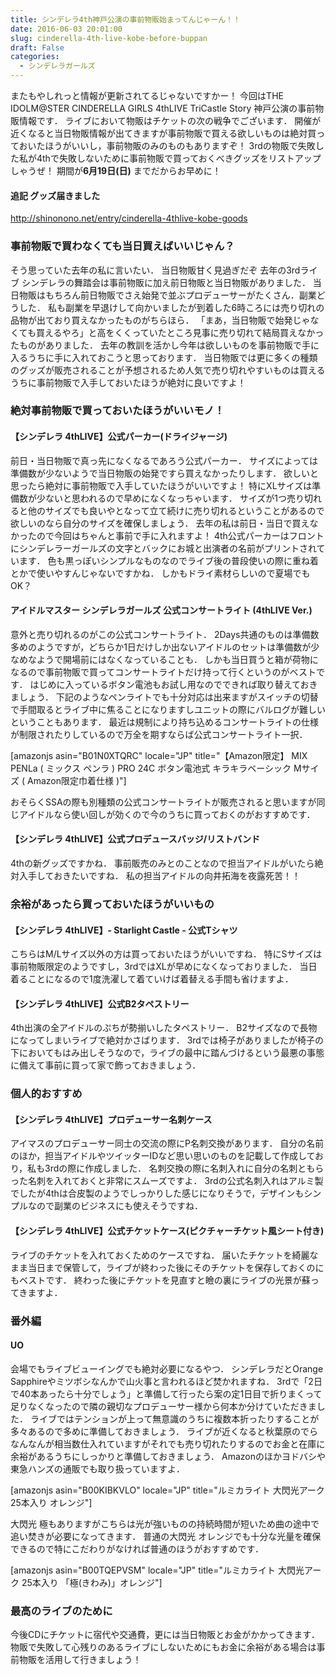 ```yaml
---
title: シンデレラ4th神戸公演の事前物販始まってんじゃーん！！
date: 2016-06-03 20:01:00
slug: cinderella-4th-live-kobe-before-buppan
draft: False
categories:
  - シンデレラガールズ
---
```


またもやしれっと情報が更新されてるじゃないですかー！ 今回はTHE IDOLM@STER CINDERELLA GIRLS 4thLIVE TriCastle Story 神戸公演の事前物販情報です． ライブにおいて物販はチケットの次の戦争でございます． 開催が近くなると当日物販情報が出てきますが事前物販で買える欲しいものは絶対買っておいたほうがいいし，事前物販のみのものもありますぞ！ 3rdの物販で失敗した私が4thで失敗しないために事前物販で買っておくべきグッズをリストアップしゃうぜ！ 期間が**6月19日(日)** までだからお早めに！ 

#### 追記 グッズ届きました

http://shinonono.net/entry/cinderella-4thlive-kobe-goods 

###  事前物販で買わなくても当日買えばいいじゃん？

そう思っていた去年の私に言いたい． 当日物販甘く見過ぎだぞ 去年の3rdライブ シンデレラの舞踏会は事前物販に加え前日物販と当日物販がありました． 当日物販はもちろん前日物販でさえ始発で並ぶプロデューサーがたくさん．副業どうした． 私も副業を早退けして向かいましたが到着した6時ころには売り切れの品物が出ており買えなかったものがちらほら． 「まあ，当日物販で始発じゃなくても買えるやろ」と高をくくっていたところ見事に売り切れて結局買えなかったものがありました． 去年の教訓を活かし今年は欲しいものを事前物販で手に入るうちに手に入れておこうと思っております． 当日物販では更に多くの種類のグッズが販売されることが予想されるため人気で売り切れやすいものは買えるうちに事前物販で入手しておいたほうが絶対に良いですよ！ 

### 絶対事前物販で買っておいたほうがいいモノ！

#### 【シンデレラ 4thLIVE】公式パーカー(ドライジャージ)

前日・当日物販で真っ先になくなるであろう公式パーカー． サイズによっては準備数が少ないようで当日物販の始発ですら買えなかったりします． 欲しいと思ったら絶対に事前物販で入手していたほうがいいですよ！ 特にXLサイズは準備数が少ないと思われるので早めになくなっちゃいます． サイズが1つ売り切れると他のサイズでも良いやとなって立て続けに売り切れるということがあるので欲しいのなら自分のサイズを確保しましょう． 去年の私は前日・当日で買えなかったので今回はちゃんと事前で手に入れますよ！ 4th公式パーカーはフロントにシンデレラーガールズの文字とバックにお城と出演者の名前がプリントされています． 色も黒っぽいシンプルなものなのでライブ後の普段使いの際に重ね着とかで使いやすんじゃないですかね． しかもドライ素材らしいので夏場でもOK？ 

#### アイドルマスター シンデレラガールズ 公式コンサートライト (4thLIVE Ver.)

意外と売り切れるのがこの公式コンサートライト． 2Days共通のものは準備数多めのようですが，どちらか1日だけしか出ないアイドルのセットは準備数が少なめなようで開場前にはなくなっていることも． しかも当日買うと箱が荷物になるので事前物販で買ってコンサートライトだけ持って行くというのがベストです． はじめに入っているボタン電池もお試し用なのでできれば取り替えておきましょう． 下記のようなペンライトでも十分対応は出来ますがスイッチの切替で手間取るとライブ中に焦ることになりますしユニットの際にバルログが難しいということもあります． 最近は規制により持ち込めるコンサートライトの仕様が制限されたりしているので万全を期すならば公式コンサートライト一択． 

 [amazonjs asin="B01N0XTQRC" locale="JP" title="【Amazon限定】 MIX PENLa ( ミックス ペンラ ) PRO 24C ボタン電池式 キラキラベーシック Mサイズ ( Amazon限定巾着仕様 )"]

おそらくSSAの際も別種類の公式コンサートライトが販売されると思いますが同じアイドルなら使い回しが効くので今のうちに買っておくのがおすすめです． 

#### 【シンデレラ 4thLIVE】公式プロデュースバッジ/リストバンド

4thの新グッズですかね． 事前販売のみとのことなので担当アイドルがいたら絶対入手しておきたいですね． 私の担当アイドルの向井拓海を夜露死苦！！ 

### 余裕があったら買っておいたほうがいいもの

#### 【シンデレラ 4thLIVE】- Starlight Castle - 公式Tシャツ

こちらはM/Lサイズ以外の方は買っておいたほうがいいですね． 特にSサイズは事前物販限定のようですし，3rdではXLが早めになくなっておりました． 当日着ることになるので1度洗濯して着ていけば着替える手間も省けますよ． 

#### 【シンデレラ 4thLIVE】公式B2タペストリー

4th出演の全アイドルのぷちが勢揃いしたタペストリー． B2サイズなので長物になってしまいライブで絶対かさばります． 3rdでは椅子がありましたが椅子の下においてもはみ出しそうなので，ライブの最中に踏んづけるという最悪の事態に備えて事前に買って家で飾っておきましょう． 

###  個人的おすすめ

#### 【シンデレラ 4thLIVE】プロデューサー名刺ケース

アイマスのプロデューサー同士の交流の際にP名刺交換があります． 自分の名前のほか，担当アイドルやツイッターIDなど思い思いのものを記載して作成しており，私も3rdの際に作成しました． 名刺交換の際に名刺入れに自分の名刺ともらった名刺を入れておくと非常にスムーズですよ． 3rdの公式名刺入れはアルミ製でしたが4thは合皮製のようでしっかりした感じになりそうで，デザインもシンプルなので副業のビジネスにも使えそうですね． 

#### 【シンデレラ 4thLIVE】公式チケットケース(ピクチャーチケット風シート付き)

ライブのチケットを入れておくためのケースですね． 届いたチケットを綺麗なまま当日まで保管して，ライブが終わった後にそのチケットを保存しておくのにもベストです． 終わった後にチケットを見直すと瞼の裏にライブの光景が蘇ってきますよ． 

### 番外編

#### UO

会場でもライブビューイングでも絶対必要になるやつ． シンデレラだとOrange Sapphireやミツボシなんかで山火事と言われるほど焚かれますね． 3rdで「2日で40本あったら十分でしょう」と準備して行ったら案の定1日目で折りまくって足りなくなったので隣の親切なプロデューサー様から何本か分けていただきました． ライブではテンションが上って無意識のうちに複数本折ったりすることが多々あるので多めに準備しておきましょう． ライブが近くなると秋葉原のでらなんなんが相当数仕入れていますがそれでも売り切れたりするのでお金と在庫に余裕があるうちにしっかりと準備しておきましょう． Amazonのほかヨドバシや東急ハンズの通販でも取り扱っていますよ． 

[amazonjs asin="B00KIBKVLO" locale="JP" title="ルミカライト 大閃光アーク 25本入り オレンジ"]

大閃光 極もありますがこちらは光が強いものの持続時間が短いため曲の途中で追い焚きが必要になってきます． 普通の大閃光 オレンジでも十分な光量を確保できるので特にこだわりがなければ普通のほうがおすすめです． 

[amazonjs asin="B00TQEPVSM" locale="JP" title="ルミカライト 大閃光アーク 25本入り 「極(きわみ)」オレンジ"]

### 最高のライブのために

今後CDにチケットに宿代や交通費，更には当日物販とお金がかかってきます． 物販で失敗して心残りのあるライブにしないためにもお金に余裕がある場合は事前物販を活用して行きましょう！

